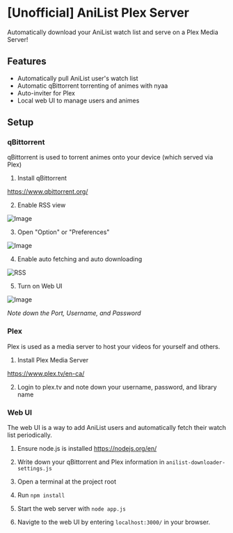 # [Unofficial] AniList Plex Server

Automatically download your AniList watch list and serve on a Plex Media Server!

## Features
- Automatically pull AniList user's watch list
- Automatic qBittorrent torrenting of animes with nyaa
- Auto-inviter for Plex 
- Local web UI to manage users and animes

## Setup

### qBittorrent

qBittorrent is used to torrent animes onto your device (which served via Plex)

1. Install qBittorrent

https://www.qbittorrent.org/

2. Enable RSS view

![Image](https://i.imgur.com/SAcXLNS.png)

3. Open "Option" or "Preferences"

![Image](https://i.imgur.com/lhdqtmK.png)

4. Enable auto fetching and auto downloading

![RSS](https://i.imgur.com/IYWCUVB.png)

5. Turn on Web UI

![Image](https://i.imgur.com/AaedDfp.png)

_Note down the Port, Username, and Password_

### Plex 
Plex is used as a media server to host your videos for yourself and others.

1. Install Plex Media Server

https://www.plex.tv/en-ca/

2. Login to plex.tv and note down your username, password, and library name

### Web UI
The web UI is a way to add AniList users and automatically fetch their watch list periodically. 

1. Ensure node.js is installed
https://nodejs.org/en/

2. Write down your qBittorrent and Plex information in `anilist-downloader-settings.js`

2. Open a terminal at the project root

3. Run `npm install`

4. Start the web server with `node app.js`

5. Navigte to the web UI by entering `localhost:3000/` in your browser.
